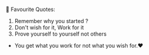 💭 Favourite Quotes: 
1. Remember why you started ?
2. Don't wish for it, Work for it
3. Prove yourself to yourself not others

* You get what you work for not what you wish for.❤️
